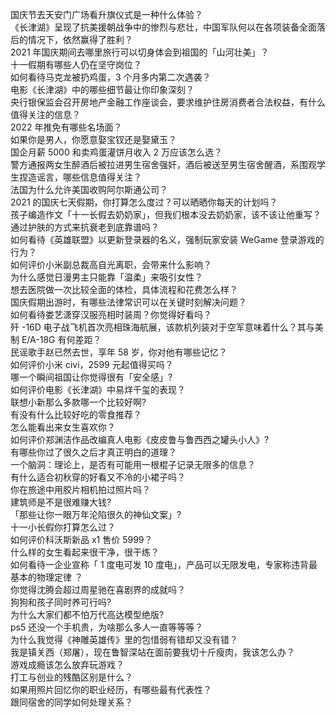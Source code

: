 国庆节去天安门广场看升旗仪式是一种什么体验？  
《长津湖》呈现了抗美援朝战争中的惨烈与悲壮，中国军队何以在各项装备全面落后的情况下，依然赢得了胜利？  
2021 年国庆期间去哪里旅行可以切身体会到祖国的「山河壮美」？  
十一假期有哪些人仍在坚守岗位？  
如何看待马克龙被扔鸡蛋，3 个月多内第二次遇袭？  
电影《长津湖》中的哪些细节最让你印象深刻？  
央行银保监会召开房地产金融工作座谈会，要求维护住房消费者合法权益，有什么值得关注的信息？  
2022 年推免有哪些名场面？  
如果你是男人，你愿意娶宝钗还是娶黛玉？  
国企月薪  5000 和卖鸡蛋灌饼月收入 2 万应该怎么选？  
警方通报两女生醉酒后被拉进男生宿舍强奸，酒后被送至男生宿舍醒酒，系围观学生捏造谣言，哪些信息值得关注？  
法国为什么允许美国收购阿尔斯通公司？  
2021 的国庆七天假期，你打算怎么度过？可以晒晒你每天的计划吗？  
孩子编造作文「十一长假去奶奶家」，但我们根本没去奶奶家，该不该让他重写？  
通过护肤的方式来抗衰老到底靠谱吗？  
如何看待《英雄联盟》以更新登录器的名义，强制玩家安装 WeGame 登录游戏的行为？  
如何评价小米副总裁高自光离职，会带来什么影响？  
为什么感觉日漫男主只能靠「温柔」来吸引女性？  
想去医院做一次比较全面的体检，具体流程和花费怎么样？  
国庆假期出游时，有哪些法律常识可以在关键时刻解决问题？  
如何看待娄艺潇穿汉服亮相时装周？你觉得好看吗？  
歼 -16D 电子战飞机首次亮相珠海航展，该款机列装对于空军意味着什么？其与美制 E/A-18G 有何差距？  
民谣歌手赵已然去世，享年 58 岁，你对他有哪些记忆？  
如何评价小米 civi，2599 元起值得买吗？  
哪一个瞬间祖国让你觉得很有「安全感」?  
如何评价电影《长津湖》中易烊千玺的表现？  
联想小新那么多款哪一个比较好啊?  
有没有什么比较好吃的零食推荐？  
怎么能看出来女生喜欢你？  
如何评价郑渊洁作品改编真人电影《皮皮鲁与鲁西西之罐头小人》?  
有哪些你过了很久之后才真正明白的道理？  
一个脑洞：理论上，是否有可能用一根棍子记录无限多的信息？  
有什么适合初秋穿的好看又不冷的小裙子吗？  
你在旅途中用胶片相机拍过照片吗？  
建筑师是不是很难赚大钱?  
「那些让你一眼万年沦陷很久的神仙文案」?  
十一小长假你打算怎么过？  
如何评价科沃斯新品 x1 售价 5999？  
什么样的女生看起来很干净，很干练？  
如何看待一企业宣称「 1 度电可发 10 度电」，产品可以无限发电，专家称违背最基本的物理定律 ？  
你觉得沈腾会超过周星驰在喜剧界的成就吗？  
狗狗和孩子同时养可行吗?  
为什么大家们都不怕万代高达模型绝版?  
ps5 还没一个手机贵，为啥那么多人一直等等等？  
为什么我觉得《神雕英雄传》里的包惜弱有错却又没有错？  
我是镇关西（郑屠），现在鲁智深站在面前要我切十斤瘦肉，我该怎么办？  
游戏成瘾该怎么放弃玩游戏？  
打工与创业的残酷区别是什么？  
如果用照片回忆你的职业经历，有哪些最有代表性？  
跟同宿舍的同学如何处理关系？  
